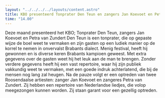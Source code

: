 ```yaml
---
layout: "../../../../layouts/content.astro"
title: KBO presenteerd Tonprater Den Teun en zangers Jan Koevoet en Petra van Zundert
time: "14.00"
---
```


Deze maand presenteerd het KBO; Tonprater Den Teun, zangers Jan Koevoet en Petra van Zundert
Den Teun is een tonprater, die op gepaste wijze de boel weet te vermaken en zijn gasten op een ludiek manier op de korrel 
te nemen in onvervalst Brabants dialect. Menig festival, heeft hij gewonnen en is diverse keren Brabants kampioen geweest.
Met extra gegevens over de gasten weet hij het leuk aan de man te brengen.
Zonder verdere gegevens heeft hij een vast repertoire, waar hij zijn publiek vakkundig weet te vermaken, met een goede 
indruk achterlatend, die bij de mensen nog lang zal heugen.
Na de pauze volgt er een optreden van twee Roosendaalse artiesten: zanger Jan Koevoet en zangeres Petra van Zundert. 
Zij hebben een repertoire van Nederlandse liedjes, die volop meegezongen kunnen worden. Zij staan garant voor een gezellig optreden.

